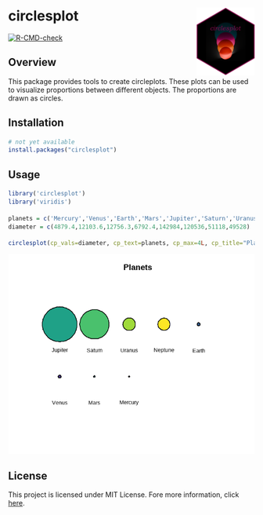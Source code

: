 # circlesplot <a href="https://github.com/BenSt099/circlesplot"><img src="inst/figures/circlesplot_sticker.png" align="right" height="138"/></a>

<!-- badges: start -->
[![R-CMD-check](https://github.com/BenSt099/circlesplot/actions/workflows/R-CMD-check.yaml/badge.svg)](https://github.com/BenSt099/circlesplot/actions/workflows/R-CMD-check.yaml)
<!-- badges: end -->

## Overview

This package provides tools to create circleplots.
These plots can be used to visualize proportions between different objects. The proportions are drawn as circles.

## Installation

``` r
# not yet available
install.packages("circlesplot")
```

## Usage

``` r
library('circlesplot')
library('viridis')

planets = c('Mercury','Venus','Earth','Mars','Jupiter','Saturn','Uranus','Neptune')
diameter = c(4879.4,12103.6,12756.3,6792.4,142984,120536,51118,49528)

circlesplot(cp_vals=diameter, cp_text=planets, cp_max=4L, cp_title="Planets", cp_color=viridis(8))
```

<img src="man/figures/readme_example.png" alt="Plot of eight planets in a row. Their proportions are correct."/>


## License

This project is licensed under MIT License. Fore more information, click [here](https://github.com/BenSt099/circlesplot/blob/main/LICENSE.md).
